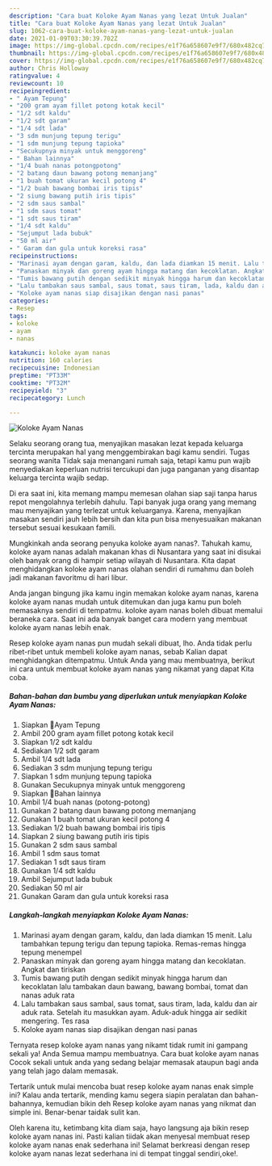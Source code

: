 ```yaml
---
description: "Cara buat Koloke Ayam Nanas yang lezat Untuk Jualan"
title: "Cara buat Koloke Ayam Nanas yang lezat Untuk Jualan"
slug: 1062-cara-buat-koloke-ayam-nanas-yang-lezat-untuk-jualan
date: 2021-01-09T03:30:39.702Z
image: https://img-global.cpcdn.com/recipes/e1f76a658607e9f7/680x482cq70/koloke-ayam-nanas-foto-resep-utama.jpg
thumbnail: https://img-global.cpcdn.com/recipes/e1f76a658607e9f7/680x482cq70/koloke-ayam-nanas-foto-resep-utama.jpg
cover: https://img-global.cpcdn.com/recipes/e1f76a658607e9f7/680x482cq70/koloke-ayam-nanas-foto-resep-utama.jpg
author: Chris Holloway
ratingvalue: 4
reviewcount: 10
recipeingredient:
- " Ayam Tepung"
- "200 gram ayam fillet potong kotak kecil"
- "1/2 sdt kaldu"
- "1/2 sdt garam"
- "1/4 sdt lada"
- "3 sdm munjung tepung terigu"
- "1 sdm munjung tepung tapioka"
- "Secukupnya minyak untuk menggoreng"
- " Bahan lainnya"
- "1/4 buah nanas potongpotong"
- "2 batang daun bawang potong memanjang"
- "1 buah tomat ukuran kecil potong 4"
- "1/2 buah bawang bombai iris tipis"
- "2 siung bawang putih iris tipis"
- "2 sdm saus sambal"
- "1 sdm saus tomat"
- "1 sdt saus tiram"
- "1/4 sdt kaldu"
- "Sejumput lada bubuk"
- "50 ml air"
- " Garam dan gula untuk koreksi rasa"
recipeinstructions:
- "Marinasi ayam dengan garam, kaldu, dan lada diamkan 15 menit. Lalu tambahkan tepung terigu dan tepung tapioka. Remas-remas hingga tepung menempel"
- "Panaskan minyak dan goreng ayam hingga matang dan kecoklatan. Angkat dan tiriskan"
- "Tumis bawang putih dengan sedikit minyak hingga harum dan kecoklatan lalu tambakan daun bawang, bawang bombai, tomat dan nanas aduk rata"
- "Lalu tambakan saus sambal, saus tomat, saus tiram, lada, kaldu dan air aduk rata. Setelah itu masukkan ayam. Aduk-aduk hingga air sedikit mengering. Tes rasa"
- "Koloke ayam nanas siap disajikan dengan nasi panas"
categories:
- Resep
tags:
- koloke
- ayam
- nanas

katakunci: koloke ayam nanas 
nutrition: 160 calories
recipecuisine: Indonesian
preptime: "PT33M"
cooktime: "PT32M"
recipeyield: "3"
recipecategory: Lunch

---
```



![Koloke Ayam Nanas](https://img-global.cpcdn.com/recipes/e1f76a658607e9f7/680x482cq70/koloke-ayam-nanas-foto-resep-utama.jpg)

Selaku seorang orang tua, menyajikan masakan lezat kepada keluarga tercinta merupakan hal yang menggembirakan bagi kamu sendiri. Tugas seorang  wanita Tidak saja menangani rumah saja, tetapi kamu pun wajib menyediakan keperluan nutrisi tercukupi dan juga panganan yang disantap keluarga tercinta wajib sedap.

Di era  saat ini, kita memang mampu memesan olahan siap saji tanpa harus repot mengolahnya terlebih dahulu. Tapi banyak juga orang yang memang mau menyajikan yang terlezat untuk keluarganya. Karena, menyajikan masakan sendiri jauh lebih bersih dan kita pun bisa menyesuaikan makanan tersebut sesuai kesukaan famili. 



Mungkinkah anda seorang penyuka koloke ayam nanas?. Tahukah kamu, koloke ayam nanas adalah makanan khas di Nusantara yang saat ini disukai oleh banyak orang di hampir setiap wilayah di Nusantara. Kita dapat menghidangkan koloke ayam nanas olahan sendiri di rumahmu dan boleh jadi makanan favoritmu di hari libur.

Anda jangan bingung jika kamu ingin memakan koloke ayam nanas, karena koloke ayam nanas mudah untuk ditemukan dan juga kamu pun boleh memasaknya sendiri di tempatmu. koloke ayam nanas boleh dibuat memalui beraneka cara. Saat ini ada banyak banget cara modern yang membuat koloke ayam nanas lebih enak.

Resep koloke ayam nanas pun mudah sekali dibuat, lho. Anda tidak perlu ribet-ribet untuk membeli koloke ayam nanas, sebab Kalian dapat menghidangkan ditempatmu. Untuk Anda yang mau membuatnya, berikut ini cara untuk membuat koloke ayam nanas yang nikamat yang dapat Kita coba.

<!--inarticleads1-->

##### Bahan-bahan dan bumbu yang diperlukan untuk menyiapkan Koloke Ayam Nanas:

1. Siapkan  📌Ayam Tepung
1. Ambil 200 gram ayam fillet potong kotak kecil
1. Siapkan 1/2 sdt kaldu
1. Sediakan 1/2 sdt garam
1. Ambil 1/4 sdt lada
1. Sediakan 3 sdm munjung tepung terigu
1. Siapkan 1 sdm munjung tepung tapioka
1. Gunakan Secukupnya minyak untuk menggoreng
1. Siapkan  📌Bahan lainnya
1. Ambil 1/4 buah nanas (potong-potong)
1. Gunakan 2 batang daun bawang potong memanjang
1. Gunakan 1 buah tomat ukuran kecil potong 4
1. Sediakan 1/2 buah bawang bombai iris tipis
1. Siapkan 2 siung bawang putih iris tipis
1. Gunakan 2 sdm saus sambal
1. Ambil 1 sdm saus tomat
1. Sediakan 1 sdt saus tiram
1. Gunakan 1/4 sdt kaldu
1. Ambil Sejumput lada bubuk
1. Sediakan 50 ml air
1. Gunakan  Garam dan gula untuk koreksi rasa




<!--inarticleads2-->

##### Langkah-langkah menyiapkan Koloke Ayam Nanas:

1. Marinasi ayam dengan garam, kaldu, dan lada diamkan 15 menit. Lalu tambahkan tepung terigu dan tepung tapioka. Remas-remas hingga tepung menempel
1. Panaskan minyak dan goreng ayam hingga matang dan kecoklatan. Angkat dan tiriskan
1. Tumis bawang putih dengan sedikit minyak hingga harum dan kecoklatan lalu tambakan daun bawang, bawang bombai, tomat dan nanas aduk rata
1. Lalu tambakan saus sambal, saus tomat, saus tiram, lada, kaldu dan air aduk rata. Setelah itu masukkan ayam. Aduk-aduk hingga air sedikit mengering. Tes rasa
1. Koloke ayam nanas siap disajikan dengan nasi panas




Ternyata resep koloke ayam nanas yang nikamt tidak rumit ini gampang sekali ya! Anda Semua mampu membuatnya. Cara buat koloke ayam nanas Cocok sekali untuk anda yang sedang belajar memasak ataupun bagi anda yang telah jago dalam memasak.

Tertarik untuk mulai mencoba buat resep koloke ayam nanas enak simple ini? Kalau anda tertarik, mending kamu segera siapin peralatan dan bahan-bahannya, kemudian bikin deh Resep koloke ayam nanas yang nikmat dan simple ini. Benar-benar taidak sulit kan. 

Oleh karena itu, ketimbang kita diam saja, hayo langsung aja bikin resep koloke ayam nanas ini. Pasti kalian tiidak akan menyesal membuat resep koloke ayam nanas enak sederhana ini! Selamat berkreasi dengan resep koloke ayam nanas lezat sederhana ini di tempat tinggal sendiri,oke!.

